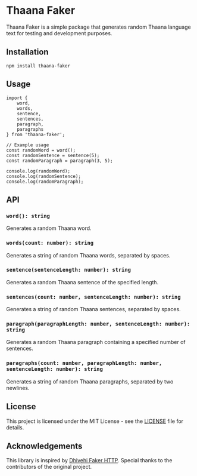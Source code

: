 Thaana Faker
============

Thaana Faker is a simple package that generates random Thaana language text for testing and development purposes.

Installation
------------

    npm install thaana-faker

Usage
-----

    import {
        word,
        words,
        sentence,
        sentences,
        paragraph,
        paragraphs
    } from 'thaana-faker';
    
    // Example usage
    const randomWord = word();
    const randomSentence = sentence(5);
    const randomParagraph = paragraph(3, 5);
    
    console.log(randomWord);
    console.log(randomSentence);
    console.log(randomParagraph);
    

API
---

### `word(): string`

Generates a random Thaana word.

### `words(count: number): string`

Generates a string of random Thaana words, separated by spaces.

### `sentence(sentenceLength: number): string`

Generates a random Thaana sentence of the specified length.

### `sentences(count: number, sentenceLength: number): string`

Generates a string of random Thaana sentences, separated by spaces.

### `paragraph(paragraphLength: number, sentenceLength: number): string`

Generates a random Thaana paragraph containing a specified number of sentences.

### `paragraphs(count: number, paragraphLength: number, sentenceLength: number): string`

Generates a string of random Thaana paragraphs, separated by two newlines.

License
-------

This project is licensed under the MIT License - see the [LICENSE](LICENSE) file for details.


Acknowledgements
----------------

This library is inspired by [Dhivehi Faker HTTP](https://github.com/baivaru/dhivehi-faker-http/). Special thanks to the contributors of the original project.